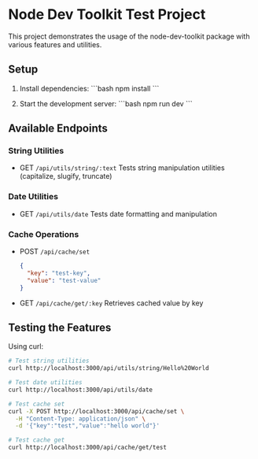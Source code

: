 # Node Dev Toolkit Test Project

This project demonstrates the usage of the node-dev-toolkit package with various features and utilities.

## Setup

1. Install dependencies:
\`\`\`bash
npm install
\`\`\`

2. Start the development server:
\`\`\`bash
npm run dev
\`\`\`

## Available Endpoints

### String Utilities
- GET `/api/utils/string/:text`
  Tests string manipulation utilities (capitalize, slugify, truncate)

### Date Utilities
- GET `/api/utils/date`
  Tests date formatting and manipulation

### Cache Operations
- POST `/api/cache/set`
  ```json
  {
    "key": "test-key",
    "value": "test-value"
  }
  ```
- GET `/api/cache/get/:key`
  Retrieves cached value by key

## Testing the Features

Using curl:

```bash
# Test string utilities
curl http://localhost:3000/api/utils/string/Hello%20World

# Test date utilities
curl http://localhost:3000/api/utils/date

# Test cache set
curl -X POST http://localhost:3000/api/cache/set \
  -H "Content-Type: application/json" \
  -d '{"key":"test","value":"hello world"}'

# Test cache get
curl http://localhost:3000/api/cache/get/test
```